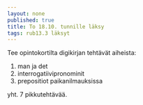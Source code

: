 ```yaml
---
layout: none
published: true
title: To 18.10. tunnille läksy
tags: rub13.3 läksyt
---
```

Tee opintokortilta digikirjan tehtävät aiheista: 

1. man ja det
2. interrogatiivipronominit
3. prepositiot paikanilmauksissa

yht. 7 pikkutehtävää.
